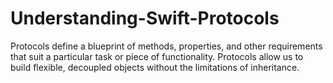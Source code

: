# Understanding-Swift-Protocols

Protocols define a blueprint of methods, properties, and other requirements that suit a particular task or piece of functionality. Protocols allow us to build flexible, decoupled objects without the limitations of inheritance.
